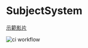# SubjectSystem
[示範影片](https://drive.google.com/file/d/1KtFFzcJE6dVPX5Q04Ey_2iBMCWM6KbAC/view?usp=share_link)

![ci workflow](https://github.com/LimeBell/SubjectSystem/actions/workflows/.github/workflows/ci.yml/badge.svg)